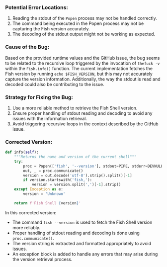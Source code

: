### Potential Error Locations:
1. Reading the stdout of the `Popen` process may not be handled correctly.
2. The command being executed in the Popen process may not be capturing the Fish version accurately.
3. The decoding of the stdout output might not be working as expected.

### Cause of the Bug:
Based on the provided runtime values and the GitHub issue, the bug seems to be related to the recursive loop triggered by the invocation of `thefuck -v` within the `Fish.info()` function. The current implementation fetches the Fish version by running `echo $FISH_VERSION`, but this may not accurately capture the version information. Additionally, the way the stdout is read and decoded could also be contributing to the issue.

### Strategy for Fixing the Bug:
1. Use a more reliable method to retrieve the Fish Shell version.
2. Ensure proper handling of stdout reading and decoding to avoid any issues with the information retrieval.
3. Avoid triggering recursive loops in the context described by the GitHub issue.

### Corrected Version:
```python
def info(self):
    """Returns the name and version of the current shell"""
    try:
        proc = Popen(['fish', '--version'], stdout=PIPE, stderr=DEVNULL)
        out, _ = proc.communicate()
        version = out.decode('utf-8').strip().split()[-1]
        if version.startswith('fish,'):
            version = version.split(',')[-1].strip()
    except Exception as e:
        version = 'Unknown'
    
    return f'Fish Shell {version}'
```

In this corrected version:
- The command `fish --version` is used to fetch the Fish Shell version more reliably.
- Proper handling of stdout reading and decoding is done using `proc.communicate()`.
- The version string is extracted and formatted appropriately to avoid issues.
- An exception block is added to handle any errors that may arise during the version retrieval process.